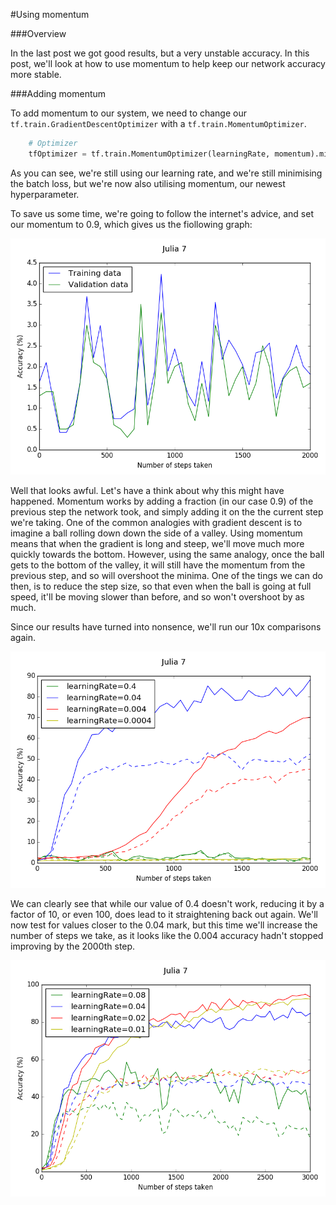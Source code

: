 #Using momentum

###Overview

In the last post we got good results, but a very unstable accuracy. In this post, we'll look at how to use momentum to help keep our network accuracy more stable.

###Adding momentum

To add momentum to our system, we need to change our ```tf.train.GradientDescentOptimizer``` with a ```tf.train.MomentumOptimizer```.

```python
	# Optimizer
	tfOptimizer = tf.train.MomentumOptimizer(learningRate, momentum).minimize(tfBatchLoss)
```

As you can see, we're still using our learning rate, and we're still minimising the batch loss, but we're now also utilising momentum, our newest hyperparameter.

To save us some time, we're going to follow the internet's advice, and set our momentum to 0.9, which gives us the fiollowing graph:

![Graph 1](/images/Julia_7_blog_1.png)

Well that looks awful. Let's have a think about why this might have happened. Momentum works by adding a fraction (in our case 0.9) of the previous step the network took, and simply adding it on the the current step we're taking. One of the common analogies with gradient descent is to imagine a ball rolling down down the side of a valley. Using momentum means that when the gradient is long and steep, we'll move much more quickly towards the bottom. However, using the same analogy, once the ball gets to the bottom of the valley, it will still have the momentum from the previous step, and so will overshoot the minima. One of the tings we can do then, is to reduce the step size, so that even when the ball is going at full speed, it'll be moving slower than before, and so won't overshoot by as much.

Since our results have turned into nonsence, we'll run our 10x comparisons again.

![Graph 2](/images/Julia_7_blog_2.png)

We can clearly see that while our value of 0.4 doesn't work, reducing it by a factor of 10, or even 100, does lead to it straightening back out again. We'll now test for values closer to the 0.04 mark, but this time we'll increase the number of steps we take, as it looks like the 0.004 accuracy hadn't stopped improving by the 2000th step.

![Graph 3](/images/Julia_7_blog_3.png)

